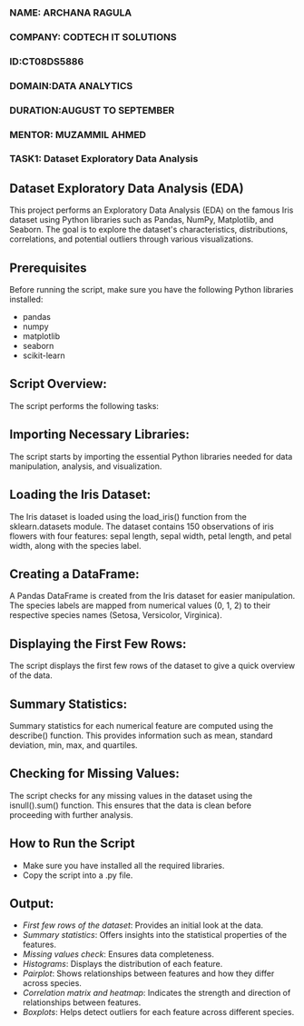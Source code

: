 ### NAME: ARCHANA RAGULA
### COMPANY: CODTECH IT SOLUTIONS
### ID:CT08DS5886
### DOMAIN:DATA ANALYTICS
### DURATION:AUGUST TO SEPTEMBER
### MENTOR: MUZAMMIL AHMED
### TASK1: Dataset Exploratory Data Analysis


## Dataset Exploratory Data Analysis (EDA)
This project performs an Exploratory Data Analysis (EDA) on the famous Iris dataset using Python libraries such as Pandas, NumPy, Matplotlib, and Seaborn. The goal is to explore the dataset's characteristics, distributions, correlations, and potential outliers through various visualizations.

## Prerequisites
Before running the script, make sure you have the following Python libraries installed:

- pandas
- numpy
- matplotlib
- seaborn
- scikit-learn

## Script Overview:
The script performs the following tasks:

## Importing Necessary Libraries:
The script starts by importing the essential Python libraries needed for data manipulation, analysis, and visualization.

## Loading the Iris Dataset:
The Iris dataset is loaded using the load_iris() function from the sklearn.datasets module. The dataset contains 150 observations of iris flowers with four features: sepal length, sepal width, petal length, and petal width, along with the species label.

## Creating a DataFrame:
A Pandas DataFrame is created from the Iris dataset for easier manipulation. The species labels are mapped from numerical values (0, 1, 2) to their respective species names (Setosa, Versicolor, Virginica).

## Displaying the First Few Rows:
The script displays the first few rows of the dataset to give a quick overview of the data.

## Summary Statistics:
Summary statistics for each numerical feature are computed using the describe() function. This provides information such as mean, standard deviation, min, max, and quartiles.

## Checking for Missing Values:
The script checks for any missing values in the dataset using the isnull().sum() function. This ensures that the data is clean before proceeding with further analysis.

## How to Run the Script
- Make sure you have installed all the required libraries.
- Copy the script into a .py file.

## Output:
- *First few rows of the dataset*: Provides an initial look at the data.
- *Summary statistics*: Offers insights into the statistical properties of the features.
- *Missing values check*: Ensures data completeness.
- *Histograms*: Displays the distribution of each feature.
- *Pairplot*: Shows relationships between features and how they differ across species.
- *Correlation matrix and heatmap*: Indicates the strength and direction of relationships between features.
- *Boxplots*: Helps detect outliers for each feature across different species.
